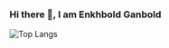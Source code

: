 ### Hi there 👋, I am Enkhbold Ganbold
![Top Langs](https://github-readme-stats.vercel.app/api/top-langs/?username=enkhbold470)
